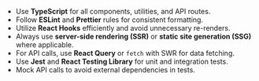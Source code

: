 - Use **TypeScript** for all components, utilities, and API routes.
- Follow **ESLint** and **Prettier** rules for consistent formatting.
- Utilize **React Hooks** efficiently and avoid unnecessary re-renders.
- Always use **server-side rendering (SSR)** or **static site generation (SSG)** where applicable.
- For API calls, use **React Query** or `fetch` with SWR for data fetching.
- Use **Jest** and **React Testing Library** for unit and integration tests.
- Mock API calls to avoid external dependencies in tests.
